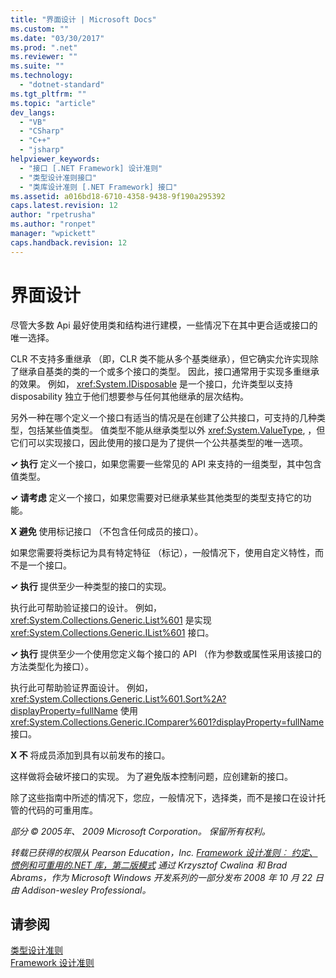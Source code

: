 ```yaml
---
title: "界面设计 | Microsoft Docs"
ms.custom: ""
ms.date: "03/30/2017"
ms.prod: ".net"
ms.reviewer: ""
ms.suite: ""
ms.technology: 
  - "dotnet-standard"
ms.tgt_pltfrm: ""
ms.topic: "article"
dev_langs: 
  - "VB"
  - "CSharp"
  - "C++"
  - "jsharp"
helpviewer_keywords: 
  - "接口 [.NET Framework] 设计准则"
  - "类型设计准则接口"
  - "类库设计准则 [.NET Framework] 接口"
ms.assetid: a016bd18-6710-4358-9438-9f190a295392
caps.latest.revision: 12
author: "rpetrusha"
ms.author: "ronpet"
manager: "wpickett"
caps.handback.revision: 12
---
```

# 界面设计
尽管大多数 Api 最好使用类和结构进行建模，一些情况下在其中更合适或接口的唯一选择。  
  
 CLR 不支持多重继承 （即，CLR 类不能从多个基类继承），但它确实允许实现除了继承自基类的类的一个或多个接口的类型。 因此，接口通常用于实现多重继承的效果。 例如， <xref:System.IDisposable> 是一个接口，允许类型以支持 disposability 独立于他们想要参与任何其他继承的层次结构。  
  
 另外一种在哪个定义一个接口有适当的情况是在创建了公共接口，可支持的几种类型，包括某些值类型。 值类型不能从继承类型以外 <xref:System.ValueType>, ，但它们可以实现接口，因此使用的接口是为了提供一个公共基类型的唯一选项。  
  
 **✓ 执行** 定义一个接口，如果您需要一些常见的 API 来支持的一组类型，其中包含值类型。  
  
 **✓ 请考虑** 定义一个接口，如果您需要对已继承某些其他类型的类型支持它的功能。  
  
 **X 避免** 使用标记接口 （不包含任何成员的接口）。  
  
 如果您需要将类标记为具有特定特征 （标记），一般情况下，使用自定义特性，而不是一个接口。  
  
 **✓ 执行** 提供至少一种类型的接口的实现。  
  
 执行此可帮助验证接口的设计。 例如， <xref:System.Collections.Generic.List%601> 是实现 <xref:System.Collections.Generic.IList%601> 接口。  
  
 **✓ 执行** 提供至少一个使用您定义每个接口的 API （作为参数或属性采用该接口的方法类型化为接口）。  
  
 执行此可帮助验证界面设计。 例如， <xref:System.Collections.Generic.List%601.Sort%2A?displayProperty=fullName> 使用 <xref:System.Collections.Generic.IComparer%601?displayProperty=fullName> 接口。  
  
 **X 不** 将成员添加到具有以前发布的接口。  
  
 这样做将会破坏接口的实现。 为了避免版本控制问题，应创建新的接口。  
  
 除了这些指南中所述的情况下，您应，一般情况下，选择类，而不是接口在设计托管的代码的可重用库。  
  
 *部分 © 2005年、 2009 Microsoft Corporation。 保留所有权利。*  
  
 *转载已获得的权限从 Pearson Education，Inc. [Framework 设计准则︰ 约定、 惯例和可重用的.NET 库，第二版模式](http://www.informit.com/store/framework-design-guidelines-conventions-idioms-and-9780321545619) 通过 Krzysztof Cwalina 和 Brad Abrams，作为 Microsoft Windows 开发系列的一部分发布 2008 年 10 月 22 日由 Addison\-wesley Professional。*  
  
## 请参阅  
 [类型设计准则](../../../docs/standard/design-guidelines/type.md)   
 [Framework 设计准则](../../../docs/standard/design-guidelines/index.md)